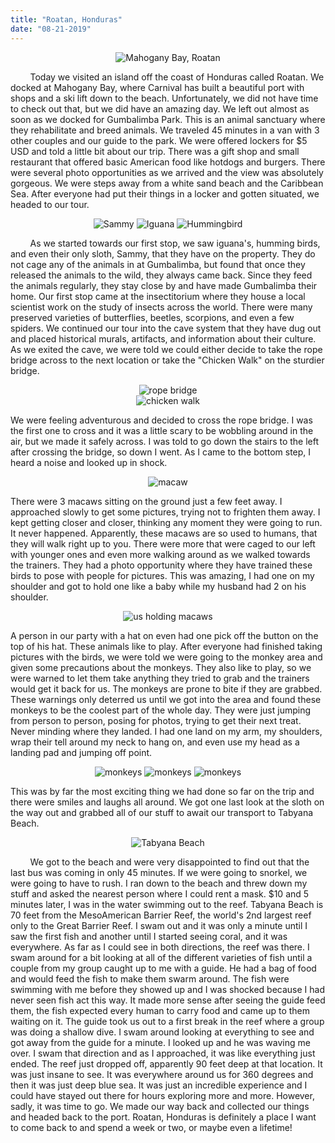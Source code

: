 ```yaml
---
title: "Roatan, Honduras"
date: "08-21-2019"
---
```


<p align='center'>
<img src="blog-images/roatan.jpg" alt="Mahogany Bay, Roatan">
</p>

&nbsp;&nbsp;&nbsp;&nbsp;&nbsp;&nbsp;&nbsp;&nbsp;Today we visited an island off the coast of Honduras called Roatan. We docked at Mahogany Bay, where Carnival has built a beautiful port with shops and a ski lift down to the beach. Unfortunately, we did not have time to check out that, but we did have an amazing day. We left out almost as soon as we docked for Gumbalimba Park. This is an animal sanctuary where they rehabilitate and breed animals. We traveled 45 minutes in a van with 3 other couples and our guide to the park. We were offered lockers for \$5 USD and told a little bit about our trip. There was a gift shop and small restaurant that offered basic American food like hotdogs and burgers. There were several photo opportunities as we arrived and the view was absolutely gorgeous. We were steps away from a white sand beach and the Caribbean Sea. After everyone had put their things in a locker and gotten situated, we headed to our tour.

<p align='center'>
    <img src="blog-images/sammy.jpg" alt="Sammy"/>
    <img src="blog-images/iguana.jpg" alt="Iguana"/>
    <img src="blog-images/hummingbird.jpg" alt="Hummingbird">
</p>

&nbsp;&nbsp;&nbsp;&nbsp;&nbsp;&nbsp;&nbsp;&nbsp;As we started towards our first stop, we saw iguana's, humming birds, and even their only sloth, Sammy, that they have on the property. They do not cage any of the animals in at Gumbalimba, but found that once they released the animals to the wild, they always came back. Since they feed the animals regularly, they stay close by and have made Gumbalimba their home. Our first stop came at the insectitorium where they house a local scientist work on the study of insects across the world. There were many preserved varieties of butterflies, beetles, scorpions, and even a few spiders. We continued our tour into the cave system that they have dug out and placed historical murals, artifacts, and information about their culture. As we exited the cave, we were told we could either decide to take the rope bridge across to the next location or take the "Chicken Walk" on the sturdier bridge. 



<p align='center'><img src="blog-images/ropebridge.jpg" alt="rope bridge"/><br/><img src="blog-images/chickenwalk.jpg" alt="chicken walk"/></p>

We were feeling adventurous and decided to cross the rope bridge. I was the first one to cross and it was a little scary to be wobbling around in the air, but we made it safely across. I was told to go down the stairs to the left after crossing the bridge, so down I went. As I came to the bottom step, I heard a noise and looked up in shock.

<p align='center'>
<img src="blog-images/macaw.jpg" alt="macaw">
</p>

There were 3 macaws sitting on the ground just a few feet away. I approached slowly to get some pictures, trying not to frighten them away. I kept getting closer and closer, thinking any moment they were going to run. It never happened. Apparently, these macaws are so used to humans, that they will walk right up to you. There were more that were caged to our left with younger ones and even more walking around as we walked towards the trainers. They had a photo opportunity where they have trained these birds to pose with people for pictures. This was amazing, I had one on my shoulder and got to hold one like a baby while my husband had 2 on his shoulder.

<p align='center'>
<img src="blog-images/macaw-pic.jpg" alt="us holding macaws">
</p>

A person in our party with a hat on even had one pick off the button on the top of his hat. These animals like to play. After everyone had finished taking pictures with the birds, we were told we were going to the monkey area and given some precautions about the monkeys. They also like to play, so we were warned to let them take anything they tried to grab and the trainers would get it back for us. The monkeys are prone to bite if they are grabbed. These warnings only deterred us until we got into the area and found these monkeys to be the coolest part of the whole day. They were just jumping from person to person, posing for photos, trying to get their next treat. Never minding where they landed. I had one land on my arm, my shoulders, wrap their tell around my neck to hang on, and even use my head as a landing pad and jumping off point. 

<p align='center'>
    <img src="blog-images/monkey1.jpg" alt="monkeys"/>
    <img src="blog-images/monkey2.jpg" alt="monkeys"/>
    <img src="blog-images/monkey3.jpg" alt="monkeys">
</p>

This was by far the most exciting thing we had done so far on the trip and there were smiles and laughs all around. We got one last look at the sloth on the way out and grabbed all of our stuff to await our transport to Tabyana Beach.

<p align='center'>
<img src="blog-images/beach.jpg" alt="Tabyana Beach">
</p>

&nbsp;&nbsp;&nbsp;&nbsp;&nbsp;&nbsp;&nbsp;&nbsp;We got to the beach and were very disappointed to find out that the last bus was coming in only 45 minutes. If we were going to snorkel, we were going to have to rush. I ran down to the beach and threw down my stuff and asked the nearest person where I could rent a mask. \$10 and 5 minutes later, I was in the water swimming out to the reef. Tabyana Beach is 70 feet from the MesoAmerican Barrier Reef, the world's 2nd largest reef only to the Great Barrier Reef. I swam out and it was only a minute until I saw the first fish and another until I started seeing coral, and it was everywhere. As far as I could see in both directions, the reef was there. I swam around for a bit looking at all of the different varieties of fish until a couple from my group caught up to me with a guide. He had a bag of food and would feed the fish to make them swarm around. The fish were swimming with me before they showed up and I was shocked because I had never seen fish act this way. It made more sense after seeing the guide feed them, the fish expected every human to carry food and came up to them waiting on it. The guide took us out to a first break in the reef where a group was doing a shallow dive. I swam around looking at everything to see and got away from the guide for a minute. I looked up and he was waving me over. I swam that direction and as I approached, it was like everything just ended. The reef just dropped off, apparently 90 feet deep at that location. It was just insane to see. It was everywhere around us for 360 degrees and then it was just deep blue sea. It was just an incredible experience and I could have stayed out there for hours exploring more and more. However, sadly, it was time to go. We made our way back and collected our things and headed back to the port. Roatan, Honduras is definitely a place I want to come back to and spend a week or two, or maybe even a lifetime!
